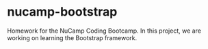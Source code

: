 # nucamp-bootstrap

Homework for the NuCamp Coding Bootcamp.  In this project, we are working on learning the Bootstrap framework.
